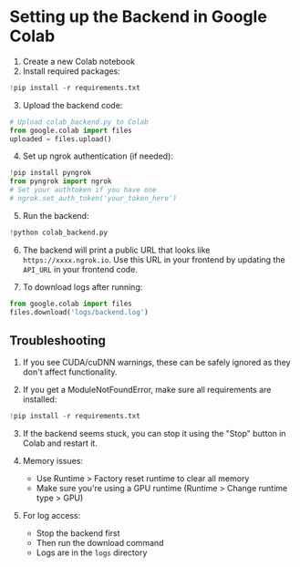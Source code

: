 # Setting up the Backend in Google Colab

1. Create a new Colab notebook
2. Install required packages:
```python
!pip install -r requirements.txt
```

3. Upload the backend code:
```python
# Upload colab_backend.py to Colab
from google.colab import files
uploaded = files.upload()
```

4. Set up ngrok authentication (if needed):
```python
!pip install pyngrok
from pyngrok import ngrok
# Set your authtoken if you have one
# ngrok.set_auth_token('your_token_here')
```

5. Run the backend:
```python
!python colab_backend.py
```

6. The backend will print a public URL that looks like `https://xxxx.ngrok.io`. Use this URL in your frontend by updating the `API_URL` in your frontend code.

7. To download logs after running:
```python
from google.colab import files
files.download('logs/backend.log')
```

## Troubleshooting

1. If you see CUDA/cuDNN warnings, these can be safely ignored as they don't affect functionality.

2. If you get a ModuleNotFoundError, make sure all requirements are installed:
```python
!pip install -r requirements.txt
```

3. If the backend seems stuck, you can stop it using the "Stop" button in Colab and restart it.

4. Memory issues:
   - Use Runtime > Factory reset runtime to clear all memory
   - Make sure you're using a GPU runtime (Runtime > Change runtime type > GPU)

5. For log access:
   - Stop the backend first
   - Then run the download command
   - Logs are in the `logs` directory 